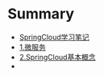 # Summary

* [SpringCloud学习笔记](README.md)
* [1.微服务](微服务.md)
* [2.SpringCloud基本概念](SpringCloud基本概念.md)
* 

